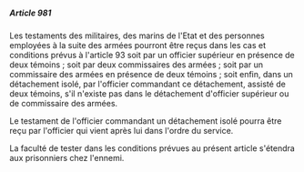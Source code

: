 ##### Article 981

Les testaments des militaires, des marins de l'Etat et des personnes employées à la suite des armées pourront être reçus dans les cas et conditions prévus à l'article 93 soit par un officier supérieur en présence de deux témoins ; soit par deux commissaires des armées ; soit par un commissaire des armées en présence de deux témoins ; soit enfin, dans un détachement isolé, par l'officier commandant ce détachement, assisté de deux témoins, s'il n'existe pas dans le détachement d'officier supérieur ou de commissaire des armées.

Le testament de l'officier commandant un détachement isolé pourra être reçu par l'officier qui vient après lui dans l'ordre du service.

La faculté de tester dans les conditions prévues au présent article s'étendra aux prisonniers chez l'ennemi.


